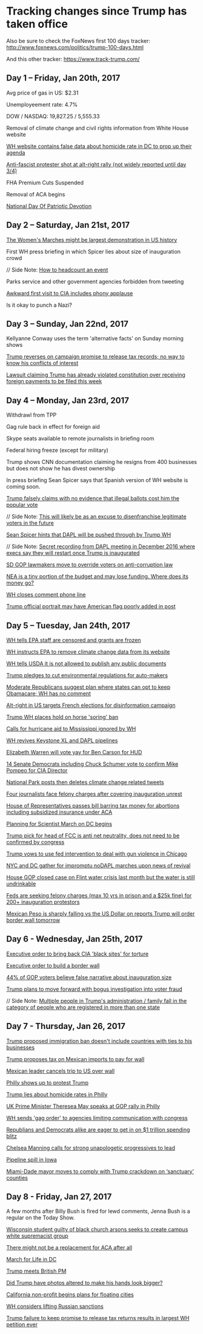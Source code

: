 # Tracking changes since Trump has taken office

Also be sure to check the FoxNews first 100 days tracker: http://www.foxnews.com/politics/trump-100-days.html

And this other tracker: https://www.track-trump.com/

## Day 1 – Friday, Jan 20th, 2017
Avg price of gas in US: $2.31

Unemployeement rate: 4.7%

DOW / NASDAQ: 19,827.25 / 5,555.33

Removal of climate change and civil rights information from White House website

[WH website contains false data about homicide rate in DC to prop up their agenda](https://twitter.com/michaelhayes/status/823649555472404488)

[Anti-fascist protester shot at alt-right rally (not widely reported until day 3/4)](https://www.splcenter.org/hatewatch/2017/01/23/alt-right-event-seattle-devolves-chaos-and-violence-outside-truth-twisting-inside)

FHA Premium Cuts Suspended

Removal of ACA begins

[National Day Of Patriotic Devotion](https://s3.amazonaws.com/public-inspection.federalregister.gov/2017-01798.pdf)

## Day 2 – Saturday, Jan 21st, 2017
[The Women's Marches might be largest demonstration in US history](http://www.vox.com/2017/1/22/14350808/womens-marches-largest-demonstration-us-history-map)

First WH press briefing in which Spicer lies about size of inauguration crowd

// Side Note: [How to headcount an event](https://www.theatlantic.com/technology/archive/2017/01/womens-march-protest-count/514166/)

Parks service and other government agencies forbidden from tweeting

[Awkward first visit to CIA includes phony applause](http://www.thedailybeast.com/cheats/2017/01/23/cbs-trump-brought-cheerers-to-cia-visit.html)

Is it okay to punch a Nazi?

## Day 3 – Sunday, Jan 22nd, 2017
Kellyanne Conway uses the term 'alternative facts' on Sunday morning shows

[Trump reverses on campaign promise to release tax records; no way to know his conflicts of interest](http://www.npr.org/sections/thetwo-way/2017/01/22/511095966/trump-aide-says-he-wont-release-tax-returns-claiming-most-people-dont-care)

[Lawsuit claiming Trump has already violated constitution over receiving foreign payments to be filed this week](https://www.nytimes.com/2017/01/22/us/politics/trump-foreign-payments-constitution-lawsuit.html?_r=0)

## Day 4 – Monday, Jan 23rd, 2017
Withdrawl from TPP

Gag rule back in effect for foreign aid

Skype seats available to remote journalists in briefing room

Federal hiring freeze (except for military)

Trump shows CNN documentation claiming he resigns from 400 businesses but does not show he has divest ownership

In press briefing Sean Spicer says that Spanish version of WH website is coming soon.

[Trump falsely claims with no evidence that illegal ballots cost him the popular vote](https://www.washingtonpost.com/news/post-politics/wp/2017/01/23/at-white-house-trump-tells-congressional-leaders-3-5-million-illegal-ballots-cost-him-the-popular-vote)

// Side Note: [This will likely be as an excuse to disenfranchise legitimate voters in the future](https://twitter.com/ClintSmithIII/status/823998141838098436)

[Sean Spicer hints that DAPL will be pushed through by Trump WH](http://www.independent.co.uk/news/world/americas/donald-trump-press-conference-dakota-access-pipline-sean-spicer-white-house-a7542481.html)

// Side Note: [Secret recording from DAPL meeting in December 2016 where execs say they will restart once Trump is inaugurated](https://twitter.com/ShaunKing/status/823915535301804032)

[SD GOP lawmakers move to override voters on anti-corruption law](https://twitter.com/kylegriffin1/status/823885038324510723)

[NEA is a tiny portion of the budget and may lose funding. Where does its money go?](http://www.neafunded.us/)

[WH closes comment phone line](http://variety.com/2017/digital/news/white-house-switchboard-facebook-messenger-1201967138/)

[Trump official portrait may have American flag poorly added in post](http://www.konbini.com/en/lifestyle/the-white-house-unveils-donald-trumps-official-failed-portrait/)

## Day 5 – Tuesday, Jan 24th, 2017
[WH tells EPA staff are censored and grants are frozen](http://www.huffingtonpost.com/entry/environmental-protection-grants-staff_us_5886825be4b0e3a7356b575f?pon75akll8ei5dn29)

[WH instructs EPA to remove climate change data from its website](http://www.reuters.com/article/us-usa-trump-epa-climatechange-idUSKBN15906G)

[WH tells USDA it is not allowed to publish any public documents](https://www.buzzfeed.com/dinograndoni/trump-usda)

[Trump pledges to cut environmental regulations for auto-makers](https://twitter.com/Reuters/status/823898807519809537)

[Moderate Republicans suggest plan where states can opt to keep Obamacare; WH has no comment](http://www.vox.com/policy-and-politics/2017/1/24/14359094/obamacare-replacement-cassidy-collins)

[Alt-right in US targets French elections for disinformation campaign](https://www.buzzfeed.com/ryanhatesthis/inside-the-private-chat-rooms-trump-supporters-are-using-to)

[Trump WH places hold on horse 'soring' ban](http://www.commercialappeal.com/story/news/local/2017/01/24/trump-administration-places-horse-soring-ban-hold/96968756/)

[Calls for hurricane aid to Mississippi ignored by WH](http://www.nbcnews.com/news/weather/officials-beg-trump-send-help-after-storms-kill-20-across-n711071)

[WH revives Keystone XL and DAPL pipelines](https://www.nytimes.com/2017/01/24/us/politics/keystone-dakota-pipeline-trump.html)

[Elizabeth Warren will vote yay for Ben Carson for HUD](http://thehill.com/regulation/315911-warren-backs-carson-for-hud)

[14 Senate Democrats including Chuck Schumer vote to confirm Mike Pompeo for CIA Director](https://theintercept.com/2017/01/23/14-senate-democrats-fall-in-line-behind-trump-cia-pick-who-left-door-open-to-torture/)

[National Park posts then deletes climate change related tweets](http://www.motherjones.com/politics/2017/01/badlands-national-park-donald-trump-climate)

[Four journalists face felony charges after covering inauguration unrest](https://www.theguardian.com/media/2017/jan/24/journalists-charged-felonies-trump-inauguration-unrest)

[House of Representatives passes bill barring tax money for abortions including subsidized insurance under ACA](http://www.cnn.com/2017/01/24/politics/house-approves-bill-barring-taxpayer-money-for-abortions/index.html)

[Planning for Scientist March on DC begins](https://www.washingtonpost.com/news/speaking-of-science/wp/2017/01/24/are-scientists-going-to-march-on-washington/)

[Trump pick for head of FCC is anti net neutrality, does not need to be confirmed by congress](https://www.wired.com/2017/01/trumps-fcc-pick-signals-end-net-neutrality-efforts/)

[Trump vows to use fed intervention to deal with gun violence in Chicago](http://mobile.reuters.com/article/idUSKBN15907T)

[NYC and DC gather for impromptu noDAPL marches upon news of revival](https://twitter.com/PalomaC_P/status/824058548850225152)

[House GOP closed case on Flint water crisis last month but the water is still undrinkable](https://www.nytimes.com/2017/01/24/us/flint-michigan-water.html)

[Feds are seeking felony charges (max 10 yrs in prison and a $25k fine) for 200+ inauguration protestors](https://thinkprogress.org/federal-prosecutors-slap-felony-charges-on-more-than-200-inauguration-protesters-92e3154a8fd1#.2xc9trze0)

[Mexican Peso is sharply falling vs the US Dollar on reports Trump will order border wall tomorrow](https://twitter.com/SteveKopack/status/824097889798459393)

## Day 6 - Wednesday, Jan 25th, 2017

[Executive order to bring back CIA 'black sites' for torture](http://apps.washingtonpost.com/g/documents/national/read-the-draft-of-the-executive-order-on-cia-black-sites/2288/)

[Executive order to build a border wall](https://www.whitehouse.gov/the-press-office/2017/01/25/executive-order-border-security-and-immigration-enforcement-improvements)

[44% of GOP voters believe false narrative about inauguration size](http://www.nydailynews.com/news/politics/gopers-agree-false-claim-trump-inauguration-attendance-article-1.2955099)

[Trump plans to move forward with bogus investigation into voter fraud](http://nypost.com/2017/01/25/trump-calls-for-major-investigation-into-alleged-voter-fraud/)

// Side Note: [Multiple people in Trump's administration / family fall in the category of people who are registered in more than one state](https://www.washingtonpost.com/news/post-politics/wp/2017/01/26/it-turns-out-trump-son-in-law-jared-kushner-is-also-registered-to-vote-in-two-states/)

## Day 7 - Thursday, Jan 26, 2017

[Trump proposed immigration ban doesn't include countries with ties to his businesses](https://www.bloomberg.com/graphics/2017-trump-immigration-ban-conflict-of-interest)

[Trump proposes tax on Mexican imports to pay for wall](https://www.nytimes.com/2017/01/26/us/politics/mexico-wall-tax-trump.html)

[Mexican leader cancels trip to US over wall](https://www.nytimes.com/2017/01/26/world/mexicos-president-cancels-meeting-with-trump-over-wall.html)

[Philly shows up to protest Trump](https://twitter.com/soit_goes/status/824674853743632386)

[Trump lies about homicide rates in Philly](https://www.washingtonpost.com/news/post-nation/wp/2017/01/26/president-trump-says-homicides-in-philadelphia-are-terribly-increasing-they-are-actually-down/)

[UK Prime Minister Theresea May speaks at GOP rally in Philly](http://www.cnn.com/2017/01/26/politics/theresa-may-republican-retreat-visit-speech/)

[WH sends 'gag order' to agencies limiting communication with congress](http://abcnews.go.com/Politics/trump-agency-memo-gags-staff-communications-democrats/story?id=45068455)

[Republians and Democrats alike are eager to get in on $1 trillion spending blitz](https://www.nytimes.com/2017/01/25/us/donald-trump-infrastructure-spending-trillion-dollars-states.html)

[Chelsea Manning calls for strong unapologetic progressives to lead](https://www.theguardian.com/commentisfree/2017/jan/25/compromise-doesnt-work-political-opponents-chelsea-manning)

[Pipeline spill in Iowa](http://www.desmoinesregister.com/story/news/2017/01/25/pipeline-leaks-thousands-gallons-diesel-northern-iowa/97051728/)

[Miami-Dade mayor moves to comply with Trump crackdown on ‘sanctuary’ counties](http://www.miamiherald.com/news/local/community/miami-dade/article128984759.html)

## Day 8 - Friday, Jan 27, 2017

A few months after Billy Bush is fired for lewd comments, Jenna Bush is a regular on the Today Show.

[Wisconsin student guilty of black church arsons seeks to create campus white supremacist group](http://www.foxnews.com/us/2017/01/27/wisconsin-student-guilty-black-church-arsons-wants-pro-white-group.html)

[There might not be a replacement for ACA after all](http://nymag.com/daily/intelligencer/2017/01/gop-quietly-admits-there-will-be-no-obamacare-replacement.html)

[March for Life in DC](http://www.foxnews.com/us/2017/01/27/life-is-winning-pence-fires-up-march-for-life-crowd.html)

[Trump meets British PM](https://www.nytimes.com/interactive/2017/01/27/us/politics/donald-trump-theresa-may-live.html)

[Did Trump have photos altered to make his hands look bigger?](https://twitter.com/DanaSchwartzzz/status/825030464037593091)

[California non-profit begins plans for floating cities](https://www.nytimes.com/2017/01/27/world/australia/climate-change-floating-islands.html?_r=0)

[WH considers lifting Russian sanctions](http://www.businessinsider.com/trump-sanctions-russia-lift-2017-1)

[Trump failure to keep promise to release tax returns results in largest WH petition ever](http://www.huffingtonpost.com/entry/trump-tax-returns-petition-breaks-record_us_588a5a51e4b0c5656a62d5eb)
